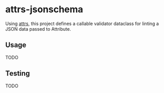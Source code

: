 # attrs-jsonschema

Using [attrs], this project defines a callable validator dataclass for linting a JSON data passed to Attribute. 

## Usage

TODO

## Testing

TODO


[attrs]: http://www.attrs.org/